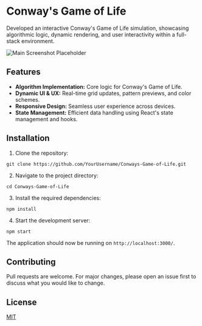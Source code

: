 # Conway's Game of Life

Developed an interactive Conway's Game of Life simulation, showcasing algorithmic logic, dynamic rendering, and user interactivity within a full-stack environment.

![Main Screenshot Placeholder](https://i.ibb.co/tQ6mmg6/ezgif-com-video-to-gif.gif)

## Features

- **Algorithm Implementation:** Core logic for Conway's Game of Life.
- **Dynamic UI & UX:** Real-time grid updates, pattern previews, and color schemes.
- **Responsive Design:** Seamless user experience across devices.
- **State Management:** Efficient data handling using React's state management and hooks.

## Installation

1. Clone the repository:
```
git clone https://github.com/YourUsername/Conways-Game-of-Life.git
```

2. Navigate to the project directory:
```
cd Conways-Game-of-Life
```

3. Install the required dependencies:
```
npm install
```

4. Start the development server:
```
npm start
```

The application should now be running on `http://localhost:3000/`.



## Contributing

Pull requests are welcome. For major changes, please open an issue first to discuss what you would like to change.

## License

[MIT](https://choosealicense.com/licenses/mit/)

